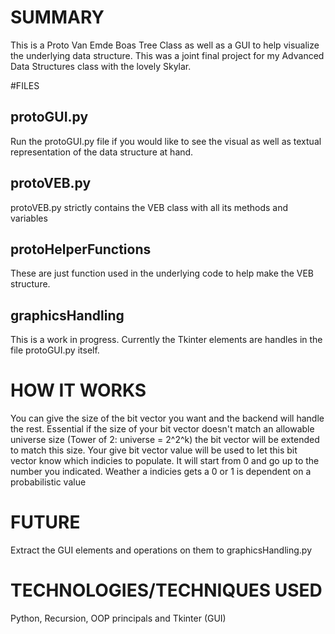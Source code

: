 # SUMMARY

This is a Proto Van Emde Boas Tree Class as well as a GUI to help visualize the underlying data structure. This was a joint final project for my Advanced Data Structures class with the lovely Skylar.

#FILES

## protoGUI.py
Run the protoGUI.py file if you would like to see the visual as well as textual representation of the data structure at hand. 

## protoVEB.py
protoVEB.py strictly contains the VEB class with all its methods and variables

## protoHelperFunctions
These are just function used in the underlying code to help make the VEB structure.

## graphicsHandling
This is a work in progress. Currently the Tkinter elements are handles in the file protoGUI.py itself. 

# HOW IT WORKS

You can give the size of the bit vector you want and the backend will handle the rest. Essential if the size of your bit vector doesn't match an allowable universe size (Tower of 2: universe = 2^2^k) the bit vector will be extended to match this size. Your give bit vector value will be used to let this bit vector know which indicies to populate. It will start from 0 and go up to the number you indicated. Weather a indicies gets a 0 or 1 is dependent on a probabilistic value

# FUTURE

Extract the GUI elements and operations on them to graphicsHandling.py

# TECHNOLOGIES/TECHNIQUES USED
Python, Recursion, OOP principals and Tkinter (GUI)
